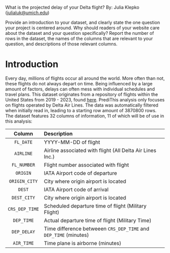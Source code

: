 What is the projected delay of your Delta flight?
By: Julia Klepko (julialuk@umich.edu)

Provide an introduction to your dataset, and clearly state the one question your project is centered around. Why should readers of your website care about the dataset and your question specifically? Report the number of rows in the dataset, the names of the columns that are relevant to your question, and descriptions of those relevant columns.

# Introduction

Every day, millions of flights occur all around the world. More often than not, these flights do not always depart on time. Being influenced by a large amount of factors, delays can often mess with individual schedules and travel plans. This dataset originates from a repository of flights within the United States from 2019 - 2023, found [here]([https://www.kaggle.com/datasets/patrickzel/flight-delay-and-cancellation-dataset-2019-2023/versions/6]). PrediThis analysis only focuses on flights operated by Delta Air Lines. The data was automatically filtered when initially read in, leading to a starting row amount of 3870800 rows. The dataset features 32 columns of information, 11 of which will be of use in this analysis:

| Column     | Description |
|:----------:|:------------|
| `FL_DATE`    | YYYY-MM-DD of flight |
| `AIRLINE`    | Airline associated with flight (All Delta Air Lines Inc.) |
| `FL_NUMBER`    | Flight number associated with flight |
| `ORIGIN`    | IATA Airport code of departure |
| `ORIGIN_CITY`    | City where origin airport is located |
| `DEST`    | IATA Airport code of arrival |
| `DEST_CITY`    | City where origin airport is located |
| `CRS_DEP_TIME`    | Scheduled departure time of flight (Military Flight) |
| `DEP_TIME`    | Actual departure time of flight (Military Time) |
| `DEP_DELAY`    | Time difference betweeen `CRS_DEP_TIME` and `DEP_TIME` (minutes) |
| `AIR_TIME`    | Time plane is airborne (minutes) |

